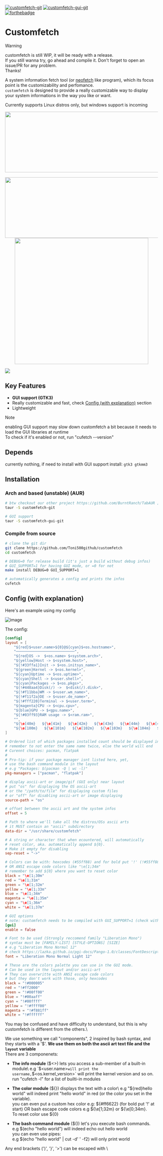 [![customfetch-git](https://img.shields.io/aur/version/customfetch-git?color=1793d1&label=customfetch-git&logo=arch-linux&style=for-the-badge)](https://aur.archlinux.org/packages/customfetch-git/)
[![customfetch-gui-git](https://img.shields.io/aur/version/customfetch-gui-git?color=1793d1&label=customfetch-gui-git&logo=arch-linux&style=for-the-badge)](https://aur.archlinux.org/packages/customfetch-gui-git/)\
[![forthebadge](https://forthebadge.com/images/badges/works-on-my-machine.svg)](https://forthebadge.com)

# Customfetch
>[!WARNING]
>customfetch is still WIP, it will be ready with a release.\
>If you still wanna try, go ahead and compile it. Don't forget to open an issue/PR for any problem.\
>Thanks!

A system information fetch tool (or [neofetch](https://github.com/dylanaraps/neofetch) like program), which its focus point is the customizability and perfomance.\
`customfetch` is designed to provide a really customizable way to display your system informations in the way you like or want.

Currently supports Linux distros only, but windows support is incoming
<!-- Comment this because it's still in WIP for 3 weeks, no shit it won't work on some OSs
>[!NOTE]
>The goal is to be cross-platform, so maybe Android and MacOS support will come some day\
>but if you're using a UNIX OS, such as FreeBSD or MINIX, or those "obscure" OSs\
>then some, if not most, query infos won't probably work.\
>So you may want to relay to shell commands for quering\
>or maybe continue using neofetch/fastfetch if it still works great for you 
-->
<img align=left width=552 height=200 src="https://github.com/user-attachments/assets/9375be8d-2b5c-4ad8-9fb3-ce475ca32389" />
<img src="https://upload.wikimedia.org/wikipedia/commons/2/24/Transparent_Square_Tiles_Texture.png" width="49%" height="16px" align="left" />
<img align=left width=552 height=200 src="https://github.com/user-attachments/assets/bf15ab44-78e0-4bfd-b3c5-095ef7a2cb0c"/>
<p align="center">
    <img align=top width=440 height=416 src="https://github.com/user-attachments/assets/7411cc5b-df0d-40e9-b79c-26ae5fb2258e" />
</p>
<img src="https://github.com/user-attachments/assets/3a5a8082-8d04-47d8-9795-e80a7d4032bc" />

## Key Features

* **GUI support (GTK3)**
* Really customizable and fast, check [Config (with explanation)](#config-with-explanation) section
* Lightweight
>[!NOTE]
>enabling GUI support may slow down customfetch a bit because it needs to load the GUI libraries at runtime\
>To check if it's enabled or not, run "cufetch --version"

## Depends
currently nothing, if need to install with GUI support install: `gtk3 gtkmm3`

## Installation
### Arch and based (unstable) (AUR)
```bash
# btw checkout our other project https://github.com/BurntRanch/TabAUR ;)
taur -S customfetch-git

# GUI support
taur -S customfetch-gui-git
```

### Compile from source
```bash
# clone the git dir
git clone https://github.com/Toni500github/customfetch
cd customfetch

# DEBUG=0 for release build (it's just a build without debug infos)
# GUI_SUPPORT=1 for having GUI mode, or =0 for not
make install DEBUG=0 GUI_SUPPORT=1

# automatically generates a config and prints the infos
cufetch
```

## Config (with explanation)

Here's an example using my config

![image](screenshot.png)

The config:

```toml
[config]
layout = [
    "${red}$<user.name>${0}@${cyan}$<os.hostname>",
    "───────────────────────────",
    "${red}OS ->  $<os.name> $<system.arch>",
    "${yellow}Host -> $<system.host>",
    "${!#33ffa1}Init -> $<os.initsys_name>",
    "${green}Kernel -> $<os.kernel>",
    "${cyan}Uptime -> $<os.uptime>",
    "${cyan}Shell -> $<user.shell>",
    "${cyan}Packages -> $<os.pkgs>",
    "${!#448aa4}Disk(/) ->  $<disk(/).disk>",
    "${!#f11bba}WM -> $<user.wm_name>",
    "${!#f11f2a}DE -> $<user.de_name>",
    "${!#fff220}Terminal -> $<user.term>",
    "${magenta}CPU -> $<cpu.cpu>",
    "${blue}GPU -> $<gpu.name>",
    "${!#03ff93}RAM usage -> $<ram.ram>",
    "",
    "${\e[40m}   ${\e[41m}   ${\e[42m}   ${\e[43m}   ${\e[44m}   ${\e[45m}   ${\e[46m}   ${\e[47m}   ", # normal colors
    "${\e[100m}   ${\e[101m}   ${\e[102m}   ${\e[103m}   ${\e[104m}   ${\e[105m}   ${\e[106m}   ${\e[107m}   " # light colors
]

# Ordered list of which packages installed count should be displayed in $<os.pkgs>
# remember to not enter the same name twice, else the world will end
# Curennt choices: pacman, flatpak
#
# Pro-tip: if your package manager isnt listed here, yet,
# use the bash command module in the layout
# e.g "Packages: $(pacman -Q | wc -l)"
pkg-managers = ["pacman", "flatpak"]

# display ascii-art or image/gif (GUI only) near layout
# put "os" for displaying the OS ascii-art
# or the "/path/to/file" for displaying custom files
# or "off" for disabling ascii-art or image displaying
source-path = "os"

# offset between the ascii art and the system infos
offset = 5

# Path to where we'll take all the distros/OSs ascii arts
# it MUST contain an "ascii" subdirectory
data-dir = "/usr/share/customfetch"

# A string or character that when ecountered, will automatically
# reset color, aka. automatically append ${0}.
# Make it empty for disabling
sep-reset = "->"

# Colors can be with: hexcodes (#55ff88) and for bold put '!' (!#55ff88)
# OR ANSI escape code colors like "\e[1;34m"
# remember to add ${0} where you want to reset color
black = "\e[1;30m"
red = "\e[1;31m"
green = "\e[1;32m"
yellow = "\e[1;33m"
blue = "\e[1;34m"
magenta = "\e[1;35m"
cyan = "\e[1;36m"
white = "\e[1;37m"

# GUI options
# note: customfetch needs to be compiled with GUI_SUPPORT=1 (check with "cufetch --version")
[gui]
enable = false

# Font to be used (Strongly reccomend family "Liberation Mono")
# syntax must be [FAMILY-LIST] [STYLE-OPTIONS] [SIZE]
# e.g "Liberation Mono Normal 12"
# check https://lazka.github.io/pgi-docs/Pango-1.0/classes/FontDescription.html#Pango.FontDescription for more infos
font = "Liberation Mono Normal Light 12"

# These are the colors palette you can use in the GUI mode.
# Can be used in the layout and/or ascii-art
# They can overwritte with ANSI escape code colors
# but they don't work with those, only hexcodes
black = "!#000005"
red = "!#ff2000"
green = "!#00ff00"
blue = "!#00aaff"
cyan = "!#00ffff"
yellow = "!#ffff00"
magenta = "!#f881ff"
white = "!#ffffff"
```

You may be confused and have difficulty to understand, but this is why customfetch is different from the others.\

We use something we call "components", 2 inspired by bash syntax, and they starts with a '$'. **We use them on both the ascii art text file and the `layout` variable**\
There are 3 componenets:

* **The info module** ($<>) lets you access a sub-member of a built-in module\
  e.g `$<user.name>` will print the username, `$<os.kernel_version>` will print the kernel version and so on.\
  run "cufetch -l" for a list of builti-in modules

* **The color module** (${}) displays the text with a color\
  e.g "${red}hello world" will indeed print "hello world" in red (or the color you set in the variable).\
  you can even put a custom hex color e.g: ${#ff6622} (for bold put '!' at start) OR bash escape code colors e.g ${\e[1;32m} or ${\e[0;34m}.\
  To reset color use ${0}

* **The bash command module** ($()) let's you execute bash commands.\
  e.g $(echo \"hello world\") will indeed echo out hello world\
  you can even use pipes:\
  e.g $(echo \"hello world\" | cut -d' ' -f2) will only print world

Any end brackets (')', '}', '>') can be escaped with \\
